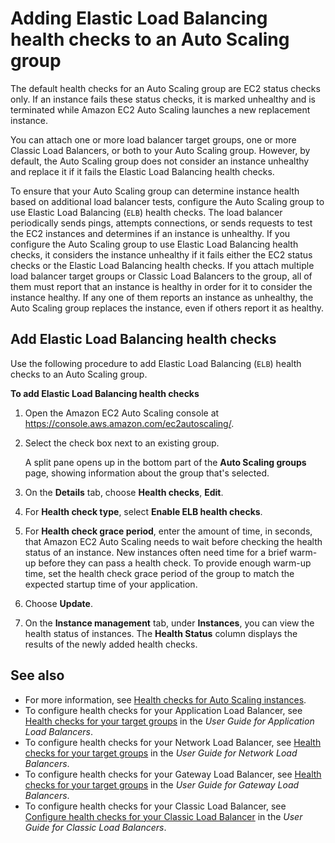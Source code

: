 # Adding Elastic Load Balancing health checks to an Auto Scaling group<a name="as-add-elb-healthcheck"></a>

The default health checks for an Auto Scaling group are EC2 status checks only\. If an instance fails these status checks, it is marked unhealthy and is terminated while Amazon EC2 Auto Scaling launches a new replacement instance\. 

You can attach one or more load balancer target groups, one or more Classic Load Balancers, or both to your Auto Scaling group\. However, by default, the Auto Scaling group does not consider an instance unhealthy and replace it if it fails the Elastic Load Balancing health checks\. 

To ensure that your Auto Scaling group can determine instance health based on additional load balancer tests, configure the Auto Scaling group to use Elastic Load Balancing \(`ELB`\) health checks\. The load balancer periodically sends pings, attempts connections, or sends requests to test the EC2 instances and determines if an instance is unhealthy\. If you configure the Auto Scaling group to use Elastic Load Balancing health checks, it considers the instance unhealthy if it fails either the EC2 status checks or the Elastic Load Balancing health checks\. If you attach multiple load balancer target groups or Classic Load Balancers to the group, all of them must report that an instance is healthy in order for it to consider the instance healthy\. If any one of them reports an instance as unhealthy, the Auto Scaling group replaces the instance, even if others report it as healthy\. 

## Add Elastic Load Balancing health checks<a name="as-add-elb-healthcheck-console"></a>

Use the following procedure to add Elastic Load Balancing \(`ELB`\) health checks to an Auto Scaling group\.

**To add Elastic Load Balancing health checks**

1. Open the Amazon EC2 Auto Scaling console at [https://console\.aws\.amazon\.com/ec2autoscaling/](https://console.aws.amazon.com/ec2autoscaling/)\.

1. Select the check box next to an existing group\.

   A split pane opens up in the bottom part of the **Auto Scaling groups** page, showing information about the group that's selected\. 

1. On the **Details** tab, choose **Health checks**, **Edit**\.

1. For **Health check type**, select **Enable ELB health checks**\.

1. For **Health check grace period**, enter the amount of time, in seconds, that Amazon EC2 Auto Scaling needs to wait before checking the health status of an instance\. New instances often need time for a brief warm\-up before they can pass a health check\. To provide enough warm\-up time, set the health check grace period of the group to match the expected startup time of your application\.

1. Choose **Update**\.

1. On the **Instance management** tab, under **Instances**, you can view the health status of instances\. The **Health Status** column displays the results of the newly added health checks\.

## See also<a name="elb-healthchecks-see-also"></a>
+ For more information, see [Health checks for Auto Scaling instances](healthcheck.md)\. 
+ To configure health checks for your Application Load Balancer, see [Health checks for your target groups](https://docs.aws.amazon.com/elasticloadbalancing/latest/application/target-group-health-checks.html) in the *User Guide for Application Load Balancers*\.
+ To configure health checks for your Network Load Balancer, see [Health checks for your target groups](https://docs.aws.amazon.com/elasticloadbalancing/latest/network/target-group-health-checks.html) in the *User Guide for Network Load Balancers*\.
+ To configure health checks for your Gateway Load Balancer, see [Health checks for your target groups](https://docs.aws.amazon.com/elasticloadbalancing/latest/gateway/health-checks.html) in the *User Guide for Gateway Load Balancers*\.
+ To configure health checks for your Classic Load Balancer, see [Configure health checks for your Classic Load Balancer](https://docs.aws.amazon.com/elasticloadbalancing/latest/classic/elb-healthchecks.html) in the *User Guide for Classic Load Balancers*\.